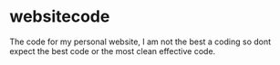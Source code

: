 # websitecode
The code for my personal website, I am not the best a coding so dont expect the best code or the most clean effective code.
